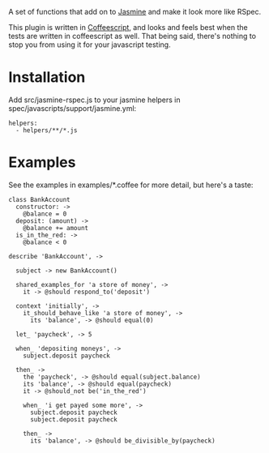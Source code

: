 A set of functions that add on to [Jasmine][] and make
it look more like RSpec.

This plugin is written in [Coffeescript][], and looks
and feels best when the tests are written in coffeescript
as well. That being said, there's nothing to stop you
from using it for your javascript testing.

# Installation

Add src/jasmine-rspec.js to your jasmine helpers in
spec/javascripts/support/jasmine.yml:

    helpers:
      - helpers/**/*.js

# Examples

See the examples in examples/*.coffee for more detail, but here's a taste:

    class BankAccount
      constructor: ->
        @balance = 0
      deposit: (amount) ->
        @balance += amount
      is_in_the_red: ->
        @balance < 0
    
    describe 'BankAccount', ->
    
      subject -> new BankAccount()
    
      shared_examples_for 'a store of money', ->
        it -> @should respond_to('deposit')
    
      context 'initially', ->
        it_should_behave_like 'a store of money', ->
          its 'balance', -> @should equal(0)
    
      let_ 'paycheck', -> 5
    
      when_ 'depositing moneys', ->
        subject.deposit paycheck
    
      then_ ->
        the 'paycheck', -> @should equal(subject.balance)
        its 'balance', -> @should equal(paycheck)
        it -> @should_not be('in_the_red')
    
        when_ 'i get payed some more', ->
          subject.deposit paycheck
          subject.deposit paycheck
    
        then_ ->
          its 'balance', -> @should be_divisible_by(paycheck)
    

[Jasmine]: http://pivotal.github.com/jasmine/
[Coffeescript]: http://jashkenas.github.com/coffee-script/
